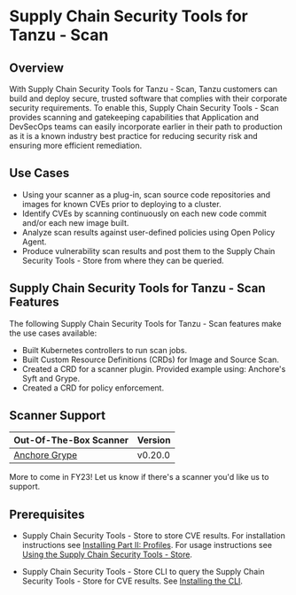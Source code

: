 # Supply Chain Security Tools for Tanzu - Scan

## Overview
With Supply Chain Security Tools for Tanzu - Scan, Tanzu customers can build and deploy secure, trusted software that complies with their corporate security requirements. To enable this, Supply Chain Security Tools - Scan provides scanning and gatekeeping capabilities that Application and DevSecOps teams can easily incorporate earlier in their path to production as it is a known industry best practice for reducing security risk and ensuring more efficient remediation.

## Use Cases
* Using your scanner as a plug-in, scan source code repositories and images for known CVEs prior to deploying to a cluster.
* Identify CVEs by scanning continuously on each new code commit and/or each new image built.
* Analyze scan results against user-defined policies using Open Policy Agent.
* Produce vulnerability scan results and post them to the Supply Chain Security Tools - Store from where they can be queried.

## Supply Chain Security Tools for Tanzu - Scan Features
The following Supply Chain Security Tools for Tanzu - Scan features make the use cases available:

* Built Kubernetes controllers to run scan jobs.  
* Built Custom Resource Definitions (CRDs) for Image and Source Scan.  
* Created a CRD for a scanner plugin. Provided example using: Anchore's Syft and Grype.  
* Created a CRD for policy enforcement.

## Scanner Support
| Out-Of-The-Box Scanner | Version |
| --- | --- |
| [Anchore Grype](https://github.com/anchore/grype) | v0.20.0 |

More to come in FY23! Let us know if there's a scanner you'd like us to support.

## Prerequisites

* Supply Chain Security Tools - Store to store CVE results.
  For installation instructions see [Installing Part II: Profiles](../install-components.md#install-scst-store).
  For usage instructions see [Using the Supply Chain Security Tools - Store](../scst-store/overview.md).

* Supply Chain Security Tools - Store CLI to query the Supply Chain Security Tools - Store for CVE results.
  See [Installing the CLI](../scst-store/install_cli.md).
